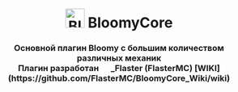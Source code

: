 <h1 align="center">
  <img src="https://github.com/FlasterMC/BloomyCore/blob/master/image/bloomy_logo.png" height=38 alt="Bloomy" />
  BloomyCore
</h1>

<h3 align="center">
  Основной плагин Bloomy с большим количеством различных механик
  <br/>
  Плагин разработан <img src="https://github.com/FlasterMC/BloomyCore/blob/master/image/Flaster_avatar.png" height=16> _Flaster (FlasterMC) [WIKI](https://github.com/FlasterMC/BloomyCore_Wiki/wiki)
</h3>
